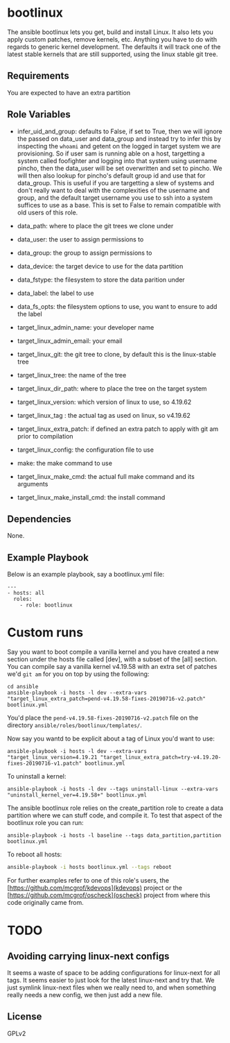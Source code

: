 bootlinux
=========

The ansible bootlinux lets you get, build and install Linux.  It also lets you
apply custom patches, remove kernels, etc. Anything you have to do with regards
to generic kernel development. The defaults it will track one of the latest
stable kernels that are still supported, using the linux stable git tree.

Requirements
------------

You are expected to have an extra partition

Role Variables
--------------

  * infer_uid_and_group: defaults to False, if set to True, then we will ignore
    the passed on data_user and data_group and instead try to infer this by
    inspecting the `whoami` and getent on the logged in target system we are
    provisioning. So if user sam is running able on a host, targetting a system
    called foofighter and logging into that system using username pincho,
    then the data_user will be set overwritten and set to pincho. We will then
    also lookup for pincho's default group id and use that for data_group.
    This is useful if you are targetting a slew of systems and don't really
    want to deal with the complexities of the username and group, and the
    default target username you use to ssh into a system suffices to use as
    a base. This is set to False to remain compatible with old users of
    this role.
  * data_path: where to place the git trees we clone under
  * data_user: the user to assign permissions to
  * data_group: the group to assign permissions to

  * data_device: the target device to use for the data partition
  * data_fstype: the filesystem to store the data parition under
  * data_label: the label to use
  * data_fs_opts: the filesystem options to use, you want to ensure to add the
    label

  * target_linux_admin_name: your developer name
  * target_linux_admin_email: your email
  * target_linux_git: the git tree to clone, by default this is the linux-stable
    tree
  * target_linux_tree: the name of the tree
  * target_linux_dir_path: where to place the tree on the target system

  * target_linux_version: which version of linux to use, so 4.19.62
  * target_linux_tag : the actual tag as used on linux, so v4.19.62
  * target_linux_extra_patch: if defined an extra patch to apply with git
     am prior to compilation
  * target_linux_config: the configuration file to use
  * make: the make command to use
  * target_linux_make_cmd: the actual full make command and its arguments
  * target_linux_make_install_cmd: the install command

Dependencies
------------

None.

Example Playbook
----------------

Below is an example playbook, say a bootlinux.yml file:

```
---
- hosts: all
  roles:
    - role: bootlinux
```

Custom runs
===========

Say you want to boot compile a vanilla kernel and you have created a new
section under the hosts file called [dev], with a subset of the [all] section.
You can compile say a vanilla kernel v4.19.58 with an extra set of patches we'd
`git am` for you on top by using the following:

```
cd ansible
ansible-playbook -i hosts -l dev --extra-vars "target_linux_extra_patch=pend-v4.19.58-fixes-20190716-v2.patch" bootlinux.yml
```

You'd place the `pend-v4.19.58-fixes-20190716-v2.patch` file on the directory
`ansible/roles/bootlinux/templates/`.

Now say you wantd to be explicit about a tag of Linux you'd want to use:

```
ansible-playbook -i hosts -l dev --extra-vars "target_linux_version=4.19.21 "target_linux_extra_patch=try-v4.19.20-fixes-20190716-v1.patch" bootlinux.yml
```

To uninstall a kernel:

```
ansible-playbook -i hosts -l dev --tags uninstall-linux --extra-vars "uninstall_kernel_ver=4.19.58+" bootlinux.yml
```

The ansible bootlinux role relies on the create_partition role to create a data
partition where we can stuff code, and compile it. To test that aspect of
the bootlinux role you can run:

```
ansible-playbook -i hosts -l baseline --tags data_partition,partition bootlinux.yml
```

To reboot all hosts:

```bash
ansible-playbook -i hosts bootlinux.yml --tags reboot
```

For further examples refer to one of this role's users, the
[https://github.com/mcgrof/kdevops](kdevops) project or the
[https://github.com/mcgrof/oscheck](oscheck) project from where
this code originally came from.

# TODO

## Avoiding carrying linux-next configs

It seems a waste of space to be adding configurations for linux-next for all
tags. It seems easier to just look for the latest linux-next and try that.
We just symlink linux-next files when we really need to, and when something
really needs a new config, we then just add a new file.

License
-------

GPLv2

